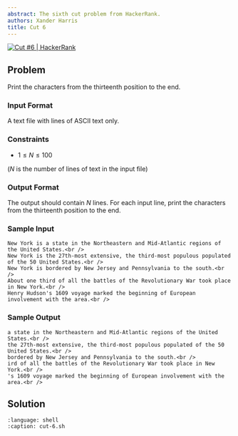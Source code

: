 ```yaml
---
abstract: The sixth cut problem from HackerRank.
authors: Xander Harris
title: Cut 6
---
```


[![Cut #6 | HackerRank](https://img.shields.io/badge/HackerRank-green?style=for-the-badge&logo=hackerrank&label=Cut%206)](https://www.hackerrank.com/challenges/text-processing-cut-6/problem?isFullScreen=true)

## Problem

Print the characters from the thirteenth position to the end.

### Input Format

A text file with lines of ASCII text only.

### Constraints

- $1 \le N \le 100$

($N$ is the number of lines of text in the input file)

### Output Format

The output should contain $N$ lines. For each input line, print the characters from the thirteenth position to the end.

### Sample Input

```{card} Sample Input
New York is a state in the Northeastern and Mid-Atlantic regions of the United States.<br />
New York is the 27th-most extensive, the third-most populous populated of the 50 United States.<br />
New York is bordered by New Jersey and Pennsylvania to the south.<br />
About one third of all the battles of the Revolutionary War took place in New York.<br />
Henry Hudson's 1609 voyage marked the beginning of European involvement with the area.<br />
```

### Sample Output

```{card} Sample Output
a state in the Northeastern and Mid-Atlantic regions of the United States.<br />
the 27th-most extensive, the third-most populous populated of the 50 United States.<br />
bordered by New Jersey and Pennsylvania to the south.<br />
ird of all the battles of the Revolutionary War took place in New York.<br />
's 1609 voyage marked the beginning of European involvement with the area.<br />
```

## Solution

```{literalinclude} cut-6.sh
:language: shell
:caption: cut-6.sh
```
